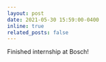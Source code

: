```yaml
---
layout: post
date: 2021-05-30 15:59:00-0400
inline: true
related_posts: false
---
```


Finished internship at Bosch!
